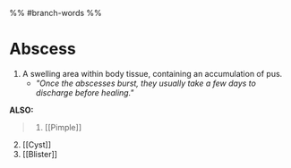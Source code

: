 %% #branch-words %%
# Abscess
1. A swelling area within body tissue, containing an accumulation of pus.
	- *"Once the abscesses burst, they usually take a few days to discharge before healing."*


**ALSO:**
> 1. [[Pimple]]
2. [[Cyst]]
3. [[Blister]]
